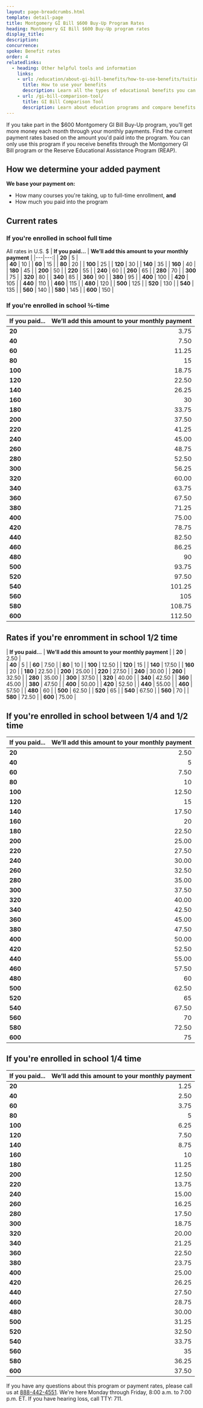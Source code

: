 ```yaml
---
layout: page-breadcrumbs.html
template: detail-page
title: Montgomery GI Bill $600 Buy-Up Program Rates
heading: Montgomery GI Bill $600 Buy-Up program rates
display_title:
description: 
concurrence: 
spoke: Benefit rates
order: 4
relatedlinks:
  - heading: Other helpful tools and information
    links:
    - url: /education/about-gi-bill-benefits/how-to-use-benefits/tuition-assistance-top-up/
      title: How to use your benefits
      description: Learn all the types of educational benefits you can use with your GI Bill coverage. 
    - url: /gi-bill-comparison-tool/
      title: GI Bill Comparison Tool
      description: Learn about education programs and compare benefits by school.
---
```


<div class="va-introtext">
  
If you take part in the $600 Montgomery GI Bill Buy-Up program, you’ll get more money each month through your monthly payments. Find the current payment rates based on the amount you'd paid into the program. You can only use this program if you receive benefits through the Montgomery GI Bill program or the Reserve Educational Assistance Program (REAP).

</div>

## How we determine your added payment

**We base your payment on:**
- How many courses you're taking, up to full-time enrollment, **and**
- How much you paid into the program

## Current rates

### If you're enrolled in school full time

All rates in U.S. $
| **If you paid...** | **We’ll add this amount to your monthly payment** | 
|---|---:|
| **20** | 5 |	
| **40** | 10 | 
| **60** | 15 | 
| **80** | 20	| 
| **100**	| 25	|
| **120**	| 30	|
| **140**	| 35	|
| **160**	| 40	|
| **180**	| 45	|
| **200**	| 50	|
| **220**	| 55	|
| **240**	| 60	|
| **260**	| 65	|
| **280**	| 70	|
| **300**	| 75	|
| **320**	| 80	|
| **340**	| 85	|
| **360**	| 90	|
| **380**	| 95	|
| **400**	| 100 |
| **420**	| 105 |
| **440**	| 110 |
| **460**	| 115 |
| **480**	| 120 |
| **500**	| 125 | 
| **520**	| 130 | 
| **540**	| 135 | 
| **560**	| 140 | 
| **580**	| 145 | 
| **600**	| 150 | 

### If you're enrolled in school ¾-time

| **If you paid...** | **We’ll add this amount to your monthly payment** |
|---|---:|
| **20** | 3.75 | 
| **40** | 7.50	| 
| **60** | 11.25 |
| **80** | 15	|
| **100**	| 18.75	|
| **120**	| 22.50	|
| **140**	| 26.25	|
| **160**	| 30	|
| **180**	| 33.75	| 
| **200**	| 37.50	| 
| **220**	| 41.25	| 
| **240**	| 45.00	| 
| **260**	| 48.75	| 
| **280**	| 52.50	| 
| **300**	| 56.25	| 
| **320**	| 60.00	| 
| **340**	| 63.75	| 
| **360**	| 67.50	| 
| **380**	| 71.25	| 
| **400**	| 75.00	| 
| **420**	| 78.75	| 
| **440**	| 82.50	| 
| **460**	| 86.25	| 
| **480**	| 90	| 
| **500**	| 93.75	| 
| **520**	| 97.50	| 
| **540**	| 101.25 |
| **560**	| 105	| 
| **580**	| 108.75	|
| **600**	| 112.50	| 

## Rates if you're enromment in school 1/2 time

| **If you paid...** | **We’ll add this amount to your monthly payment** | 
| **20** | 2.50 |	
| **40** | 5 | 
| **60** | 7.50	| 
| **80** | 10	| 
| **100**	| 12.50	|
| **120**	| 15	|
| **140**	| 17.50	| 
| **160**	| 20	| 
| **180**	| 22.50	|
| **200**	| 25.00	| 
| **220**	| 27.50	| 
| **240**	| 30.00	| 
| **260**	| 32.50	| 
| **280**	| 35.00	| 
| **300**	| 37.50	| 
| **320**	| 40.00	| 
| **340**	| 42.50	| 
| **360**	| 45.00	| 
| **380**	| 47.50	| 
| **400**	| 50.00	| 
| **420**	| 52.50	| 
| **440**	| 55.00	| 
| **460**	| 57.50	| 
| **480**	| 60	| 
| **500**	| 62.50	| 
| **520**	| 65	| 
| **540**	| 67.50 | 
| **560**	| 70	| 
| **580**	| 72.50	| 
| **600**	| 75.00	| 

## If you're enrolled in school between 1/4 and 1/2 time

| **If you paid...** | **We’ll add this amount to your monthly payment** | 
|---|---:|
| **20** | 2.50 | 
| **40** | 5	| 
| **60** | 7.50 | 
| **80** | 10	| 
| **100**	| 12.50	| 
| **120**	| 15	| 
| **140**	| 17.50	| 
| **160**	| 20	| 
| **180**	| 22.50	| 
| **200**	| 25.00	| 
| **220**	| 27.50	| 
| **240**	| 30.00	| 
| **260**	| 32.50	| 
| **280**	| 35.00	| 
| **300**	| 37.50	| 
| **320**	| 40.00	| 
| **340**	| 42.50	| 
| **360**	| 45.00	| 
| **380**	| 47.50	| 
| **400**	| 50.00	| 
| **420**	| 52.50	| 
| **440**	| 55.00	| 
| **460**	| 57.50	| 
| **480**	| 60	| 
| **500**	| 62.50	| 
| **520**	| 65	| 
| **540**	| 67.50 | 
| **560**	| 70	| 
| **580**	| 72.50	| 
| **600**	| 75	| 

## If you're enrolled in school 1/4 time

| **If you paid...** | **We’ll add this amount to your monthly payment** | 
|---|---:|
| **20** | 1.25 |
| **40** | 2.50 |
| **60** | 3.75 |
| **80** | 5 |
| **100**	| 6.25 |
| **120**	| 7.50 |
| **140**	| 8.75 |
| **160**	| 10 |
| **180**	| 11.25 |
| **200**	| 12.50 |
| **220**	| 13.75 |
| **240**	| 15.00 |
| **260**	| 16.25 |
| **280**	| 17.50 |
| **300**	| 18.75 |
| **320**	| 20.00 |
| **340**	| 21.25 |
| **360**	| 22.50 |
| **380**	| 23.75 |
| **400**	| 25.00 |
| **420**	| 26.25 |
| **440**	| 27.50 |
| **460**	| 28.75 |
| **480**	| 30.00 |
| **500**	| 31.25 |
| **520**	| 32.50 |
| **540**	| 33.75 |
| **560**	| 35 |
| **580**	| 36.25 |
| **600**	| 37.50 |

If you have any questions about this program or payment rates, please call us at <a href="tel:+18884424551">888-442-4551</a>. We're here Monday through Friday, 8:00 a.m. to 7:00 p.m. ET. If you have hearing loss, call TTY: 711.
